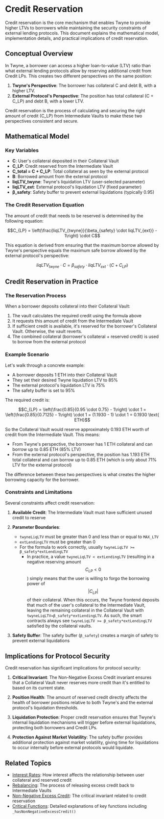 # Credit Reservation

Credit reservation is the core mechanism that enables Twyne to provide higher LTVs to borrowers while maintaining the security constraints of external lending protocols. This document explains the mathematical model, implementation details, and practical implications of credit reservation.

## Conceptual Overview

In Twyne, a borrower can access a higher loan-to-value (LTV) ratio than what external lending protocols allow by reserving additional credit from Credit LPs. This creates two different perspectives on the same position:

1. **Twyne's Perspective**: The borrower has collateral C and debt B, with a higher LTV.
2. **External Protocol's Perspective**: The position has total collateral (C + C_LP) and debt B, with a lower LTV.

Credit reservation is the process of calculating and securing the right amount of credit (C_LP) from Intermediate Vaults to make these two perspectives consistent and secure.

## Mathematical Model

### Key Variables

- **C**: User's collateral deposited in their Collateral Vault
- **C_LP**: Credit reserved from the Intermediate Vault
- **C_total = C + C_LP**: Total collateral as seen by the external protocol
- **B**: Borrowed amount from the external protocol
- **liqLTV_twyne**: Twyne's liquidation LTV (user-selected parameter)
- **liqLTV_ext**: External protocol's liquidation LTV (fixed parameter)
- **β_safety**: Safety buffer to prevent external liquidations (typically 0.95)

### The Credit Reservation Equation

The amount of credit that needs to be reserved is determined by the following equation:

$$C_{LP} = \left(\frac{liqLTV_{twyne}}{\beta_{safety} \cdot liqLTV_{ext}} - 1\right) \cdot C$$

This equation is derived from ensuring that the maximum borrow allowed by Twyne's perspective equals the maximum safe borrow allowed by the external protocol's perspective:

$$liqLTV_{twyne} \cdot C = \beta_{safety} \cdot liqLTV_{ext} \cdot (C + C_{LP})$$

## Credit Reservation in Practice

### The Reservation Process

When a borrower deposits collateral into their Collateral Vault:

1. The vault calculates the required credit using the formula above
2. It requests this amount of credit from the Intermediate Vault
3. If sufficient credit is available, it's reserved for the borrower's Collateral Vault. Otherwise, the vault reverts.
4. The combined collateral (borrower's collateral + reserved credit) is used to borrow from the external protocol

### Example Scenario

Let's walk through a concrete example:

- A borrower deposits 1 ETH into their Collateral Vault
- They set their desired Twyne liquidation LTV to 85%
- The external protocol's liquidation LTV is 75%
- The safety buffer is set to 95%

The required credit is:

$$C_{LP} = \left(\frac{0.85}{0.95 \cdot 0.75} - 1\right) \cdot 1 = \left(\frac{0.85}{0.7125} - 1\right) \cdot 1 = (1.1930 - 1) \cdot 1 = 0.1930 \text{ ETH}$$

So the Collateral Vault would reserve approximately 0.193 ETH worth of credit from the Intermediate Vault. This means:

- From Twyne's perspective, the borrower has 1 ETH collateral and can borrow up to 0.85 ETH (85% LTV)
- From the external protocol's perspective, the position has 1.193 ETH total collateral and can borrow up to 0.85 ETH (which is only about 71% LTV for the external protocol)

The difference between these two perspectives is what creates the higher borrowing capacity for the borrower.

### Constraints and Limitations

Several constraints affect credit reservation:

1. **Available Credit**: The Intermediate Vault must have sufficient unused credit to reserve
2. **Parameter Boundaries**:
   - `twyneLiqLTV` must be greater than 0 and less than or equal to `MAX_LTV`
   - `extLendingLTV` must be greater than 0
   - For the formula to work correctly, usually `twyneLiqLTV >= β_safety*extLendingLTV`
     - In practice, a value `twyneLiqLTV < extLendingLTV` (resulting in a negative reserving amount $$C_{LP}<0$$) simply means that the user is willing to forgo the borrowing power of $$|C_{LP}|$$ of their collateral. When this occurs, the Twyne frontend deposits that much of the user's collateral to the Intermediate Vault, leaving the remaining collateral in the Collateral Vault with `twyneLiqLTV=β_safety*extLendingLTV`. As such, the smart contracts always see `twyneLiqLTV >= β_safety*extLendingLTV` satisfied by the collateral vaults.

3. **Safety Buffer**: The safety buffer (`β_safety`) creates a margin of safety to prevent external liquidations

## Implications for Protocol Security

Credit reservation has significant implications for protocol security:

1. **Critical Invariant**: The Non-Negative Excess Credit invariant ensures that a Collateral Vault never reserves more credit than it's entitled to based on its current state.

2. **Position Health**: The amount of reserved credit directly affects the health of borrower positions relative to both Twyne's and the external protocol's liquidation thresholds.

3. **Liquidation Protection**: Proper credit reservation ensures that Twyne's internal liquidation mechanisms will trigger before external liquidations, protecting both borrowers and Credit LPs.

4. **Protection Against Market Volatility**: The safety buffer provides additional protection against market volatility, giving time for liquidations to occur internally before external protocols would liquidate.

## Related Topics

- [Interest Rates](./02-Interest-Rates.md): How interest affects the relationship between user collateral and reserved credit
- [Rebalancing](./03-Rebalancing.md): The process of releasing excess credit back to Intermediate Vaults
- [Non-Negative Excess Credit](../04-Protocol-Invariants/01-Non-Negative-Excess.md): The critical invariant related to credit reservation
- [Critical Functions](../05-Technical-Reference/01-Critical-Functions.md): Detailed explanations of key functions including `_hasNonNegativeExcessCredit()`
